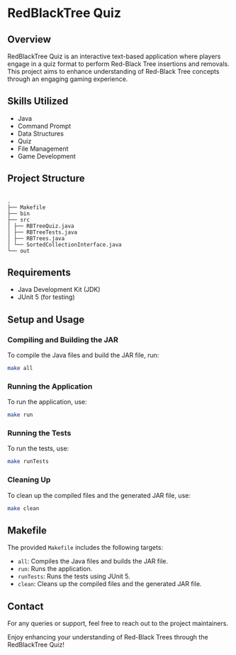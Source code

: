 # RedBlackTree Quiz

## Overview

RedBlackTree Quiz is an interactive text-based application where players engage in a quiz format to perform Red-Black Tree insertions and removals. This project aims to enhance understanding of Red-Black Tree concepts through an engaging gaming experience.

## Skills Utilized

- Java
- Command Prompt
- Data Structures
- Quiz
- File Management
- Game Development

## Project Structure

```

.
├── Makefile
├── bin
├── src
│ ├── RBTreeQuiz.java
│ ├── RBTreeTests.java
│ ├── RBTrees.java
│ └── SortedCollectionInterface.java
└── out

```

## Requirements

- Java Development Kit (JDK)
- JUnit 5 (for testing)

## Setup and Usage

### Compiling and Building the JAR

To compile the Java files and build the JAR file, run:

```sh
make all
```

### Running the Application

To run the application, use:

```sh
make run
```

### Running the Tests

To run the tests, use:

```sh
make runTests
```

### Cleaning Up

To clean up the compiled files and the generated JAR file, use:

```sh
make clean
```

## Makefile

The provided `Makefile` includes the following targets:

- `all`: Compiles the Java files and builds the JAR file.
- `run`: Runs the application.
- `runTests`: Runs the tests using JUnit 5.
- `clean`: Cleans up the compiled files and the generated JAR file.

## Contact

For any queries or support, feel free to reach out to the project maintainers.

Enjoy enhancing your understanding of Red-Black Trees through the RedBlackTree Quiz!
